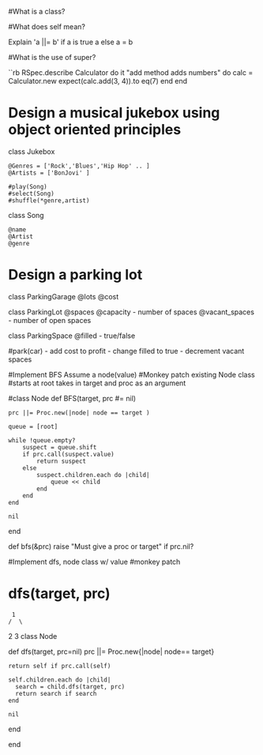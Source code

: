 #What is a class?  
 
#What does self mean?

Explain 'a ||= b'
if a is true
 a
else
 a = b

 #What is the use of super?

 ``rb
RSpec.describe Calculator do
  it "add method adds numbers" do
    calc = Calculator.new
    expect(calc.add(3, 4)).to eq(7)
  end
end

# Design a musical jukebox using object oriented principles

class Jukebox

    @Genres = ['Rock','Blues','Hip Hop' .. ]
    @Artists = ['BonJovi' ]

    #play(Song)
    #select(Song)
    #shuffle(*genre,artist)


class Song

    @name
    @Artist
    @genre

    

# Design a parking lot
class ParkingGarage
  @lots 
  @cost 

class ParkingLot 
  @spaces
  @capacity  - number of spaces
  @vacant_spaces - number of open spaces


class ParkingSpace
  @filled - true/false


  #park(car)   - add cost to profit
              - change filled to true
                - decrement vacant spaces


#Implement BFS  Assume a node(value)
#Monkey patch existing Node class
#starts at root takes in target and proc as an argument

#class Node
def BFS(target, prc #= nil)

    prc ||= Proc.new(|node| node == target )

    queue = [root]

    while !queue.empty?
        suspect = queue.shift
        if prc.call(suspect.value)
            return suspect 
        else
            suspect.children.each do |child|
                queue << child
            end
        end
    end

    nil
end

  def bfs(&prc)
    raise "Must give a proc or target" if prc.nil?

#Implement dfs, node class w/ value
#monkey patch
# dfs(target, prc) 
     1
    /  \
   2    3
class Node

  def dfs(target, prc=nil)
    prc ||= Proc.new{|node| node== target}

    return self if prc.call(self)

    self.children.each do |child|
      search = child.dfs(target, prc)
      return search if search
    end

    nil
  end

end